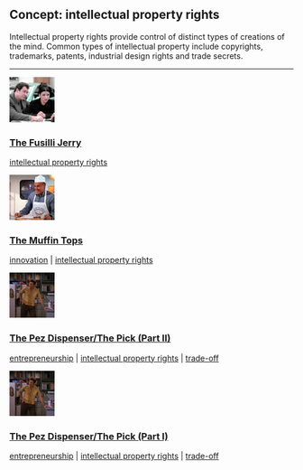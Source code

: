 ## Concept: intellectual property rights

Intellectual property rights provide control of distinct types of creations of the mind. Common types of intellectual property include copyrights, trademarks, patents, industrial design rights and trade secrets.

<hr>
<div class="clip-listing">
<img src="media/icons/fusilli_jerry_clip1.jpg" alt="The Fusilli Jerry icon">

### [The Fusilli Jerry](/clip/62/)

[intellectual property rights](/concept/intellectual-property-rights/)
</div>

<div class="clip-listing">
<img src="media/icons/muffin_tops_clip2__.jpg" alt="The Muffin Tops icon">

### [The Muffin Tops](/clip/85/)

[innovation](/concept/innovation/) | [intellectual property rights](/concept/intellectual-property-rights/)
</div>

<div class="clip-listing">
<img src="media/icons/pez_dispenser_pick_.jpg" alt="The Pez Dispenser/The Pick (Part II) icon">

### [The Pez Dispenser/The Pick (Part II)](/clip/92/)

[entrepreneurship](/concept/entrepreneurship/) | [intellectual property rights](/concept/intellectual-property-rights/) | [trade-off](/concept/trade-off/)
</div>

<div class="clip-listing">
<img src="media/icons/pez_dispenser_pick.jpg" alt="The Pez Dispenser/The Pick (Part I) icon">

### [The Pez Dispenser/The Pick (Part I)](/clip/91/)

[entrepreneurship](/concept/entrepreneurship/) | [intellectual property rights](/concept/intellectual-property-rights/) | [trade-off](/concept/trade-off/)
</div>

